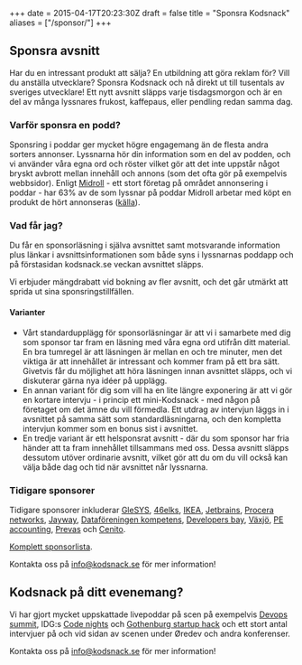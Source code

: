 +++
date = 2015-04-17T20:23:30Z
draft = false
title = "Sponsra Kodsnack"
aliases = ["/sponsor/"]
+++

## Sponsra avsnitt ##
Har du en intressant produkt att sälja? En utbildning att göra reklam för? Vill du anställa utvecklare? Sponsra Kodsnack och nå direkt ut till tusentals av sveriges utvecklare! Ett nytt avsnitt släpps varje tisdagsmorgon och är en del av många lyssnares frukost, kaffepaus, eller pendling redan samma dag.

### Varför sponsra en podd? ###
Sponsring i poddar ger mycket högre engagemang än de flesta andra sorters annonser. Lyssnarna hör din information som en del av podden, och vi använder våra egna ord och röster vilket gör att det inte uppstår något bryskt avbrott mellan innehåll och annons (som det ofta gör på exempelvis webbsidor). Enligt [Midroll](http://www.midroll.com/) - ett stort företag på området annonsering i poddar - har 63% av de som lyssnar på poddar Midroll arbetar med köpt en produkt de hört annonseras ([källa](http://awesome.midroll.com)).

### Vad får jag? ###
Du får en sponsorläsning i själva avsnittet samt motsvarande information plus länkar i avsnittsinformationen som både syns i lyssnarnas poddapp och på förstasidan kodsnack.se veckan avsnittet släpps.

Vi erbjuder mängdrabatt vid bokning av fler avsnitt, och det går utmärkt att sprida ut sina sponsringstillfällen.

#### Varianter ####
* Vårt standardupplägg för sponsorläsningar är att vi i samarbete med dig som sponsor tar fram en läsning med våra egna ord utifrån ditt material. En bra tumregel är att läsningen är mellan en och tre minuter, men det viktiga är att innehållet är intressant och kommer fram på ett bra sätt. Givetvis får du möjlighet att höra läsningen innan avsnittet släpps, och vi diskuterar gärna nya idéer på upplägg.
* En annan variant för dig som vill ha en lite längre exponering är att vi gör en kortare intervju - i princip ett mini-Kodsnack - med någon på företaget om det ämne du vill förmedla. Ett utdrag av intervjun läggs in i avsnittet på samma sätt som standardläsningarna, och den kompletta intervjun kommer som en bonus sist i avsnittet.
* En tredje variant är ett helsponsrat avsnitt - där du som sponsor har fria händer att ta fram innehållet tillsammans med oss. Dessa avsnitt släpps dessutom utöver ordinarie avsnitt, vilket gör att du om du vill också kan välja både dag och tid när avsnittet når lyssnarna.

### Tidigare sponsorer ###
Tidigare sponsorer inkluderar [GleSYS](https://kodsnack.se/397/), [46elks](https://kodsnack.se/sponsor/46elks/), [IKEA](https://kodsnack.se/340/), [Jetbrains](http://kodsnack.se/99/), [Procera networks](http://kodsnack.se/66/), [Jayway](http://kodsnack.se/218/), [Dataföreningen kompetens](http://kodsnack.se/155/), [Developers bay](https://kodsnack.se/301/), [Växjö](https://kodsnack.se/262/), [PE accounting](http://kodsnack.se/153/), [Prevas](https://kodsnack.se/314/) och [Cenito](http://kodsnack.se/51/).

[Komplett sponsorlista](https://kodsnack.se/sponsor/).

Kontakta oss på [info@kodsnack.se](mailto:info@kodsnack.se) för mer information!

## Kodsnack på ditt evenemang? ##
Vi har gjort mycket uppskattade livepoddar på scen på exempelvis [Devops summit](http://kodsnack.se/168/), IDG:s [Code nights](http://kodsnack.se/174/) och [Gothenburg startup hack](http://kodsnack.se/157/) och ett stort antal intervjuer på och vid sidan av scenen under Øredev och andra konferenser.

Kontakta oss på [info@kodsnack.se](mailto:info@kodsnack.se) för mer information!
